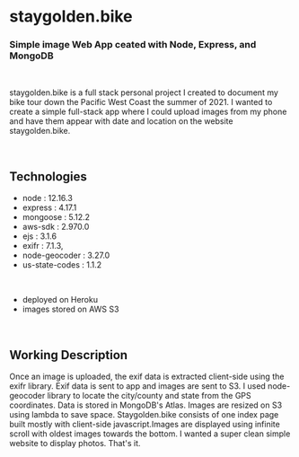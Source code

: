 # staygolden.bike

### Simple image Web App ceated with Node, Express, and MongoDB

<br>

staygolden.bike is a full stack personal project I created to document my bike tour down the Pacific West Coast the summer of 2021. I wanted to create a simple full-stack app where I could upload images from my phone and have them appear with date and location on the website staygolden.bike.

<br>

## Technologies

- node : 12.16.3
- express : 4.17.1
- mongoose : 5.12.2
- aws-sdk : 2.970.0
- ejs : 3.1.6
- exifr : 7.1.3,
- node-geocoder : 3.27.0
- us-state-codes : 1.1.2

<br>

- deployed on Heroku
- images stored on AWS S3

<br>

## Working Description
Once an image is uploaded, the exif data is extracted client-side using the exifr library. Exif data is sent to app and images are sent to S3. I used node-geocoder library to locate the city/county and state from the GPS coordinates. Data is stored in MongoDB's Atlas. Images are resized on S3 using lambda to save space. Staygolden.bike consists of one index page built mostly with client-side javascript.Images are displayed using infinite scroll with oldest images towards the bottom. I wanted a super clean simple website to display photos. That's it.